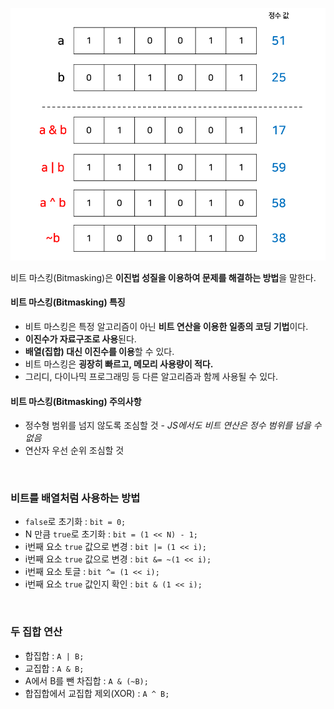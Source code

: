 ![비트 마스킹](/assets/images/algorithm/etc/bitmasking/bitmasking.png)

비트 마스킹(Bitmasking)은 **이진법 성질을 이용하여 문제를 해결하는 방법**을 말한다.

#### 비트 마스킹(Bitmasking) 특징

- 비트 마스킹은 특정 알고리즘이 아닌 **비트 연산을 이용한 일종의 코딩 기법**이다.
- **이진수가 자료구조로 사용**된다.
- **배열(집합) 대신 이진수를 이용**할 수 있다.
- 비트 마스킹은 **굉장히 빠르고, 메모리 사용량이 적다.**
- 그리디, 다이나믹 프로그래밍 등 다른 알고리즘과 함께 사용될 수 있다.

#### 비트 마스킹(Bitmasking) 주의사항

- 정수형 범위를 넘지 않도록 조심할 것 - _JS에서도 비트 연산은 정수 범위를 넘을 수 없음_
- 연산자 우선 순위 조심할 것

<br />

### 비트를 배열처럼 사용하는 방법

- `false`로 초기화 : `bit = 0;`
- N 만큼 `true`로 초기화 : `bit = (1 << N) - 1;`
- i번째 요소 `true` 값으로 변경 : `bit |= (1 << i);`
- i번째 요소 `true` 값으로 변경 : `bit &= ~(1 << i);`
- i번째 요소 토글 : `bit ^= (1 << i);`
- i번째 요소 `true` 값인지 확인 : `bit & (1 << i);`

<br />

### 두 집합 연산

- 합집합 : `A | B;`
- 교집합 : `A & B;`
- A에서 B를 뺀 차집합 : `A & (~B);`
- 합집합에서 교집합 제외(XOR) : `A ^ B;`
